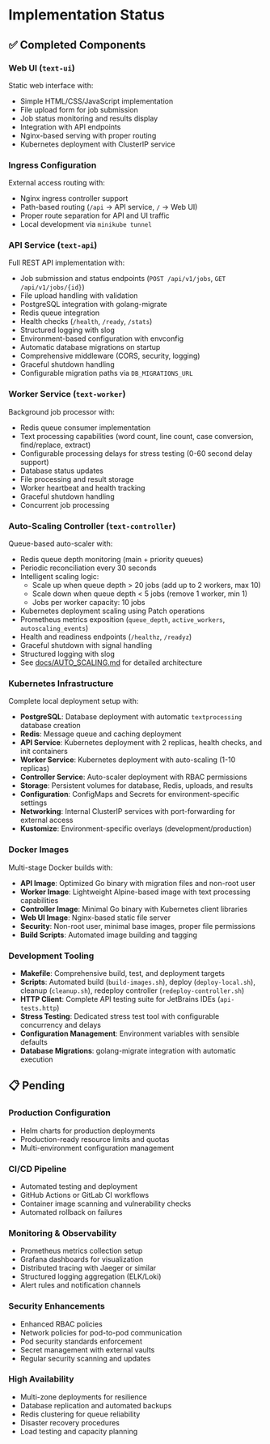 # Implementation Status

## ✅ Completed Components

### **Web UI (`text-ui`)**
Static web interface with:
- Simple HTML/CSS/JavaScript implementation
- File upload form for job submission
- Job status monitoring and results display
- Integration with API endpoints
- Nginx-based serving with proper routing
- Kubernetes deployment with ClusterIP service

### **Ingress Configuration**
External access routing with:
- Nginx ingress controller support
- Path-based routing (`/api` → API service, `/` → Web UI)
- Proper route separation for API and UI traffic
- Local development via `minikube tunnel`

### **API Service (`text-api`)**
Full REST API implementation with:
- Job submission and status endpoints (`POST /api/v1/jobs`, `GET /api/v1/jobs/{id}`)
- File upload handling with validation
- PostgreSQL integration with golang-migrate
- Redis queue integration
- Health checks (`/health`, `/ready`, `/stats`)
- Structured logging with slog
- Environment-based configuration with envconfig
- Automatic database migrations on startup
- Comprehensive middleware (CORS, security, logging)
- Graceful shutdown handling
- Configurable migration paths via `DB_MIGRATIONS_URL`

### **Worker Service (`text-worker`)**
Background job processor with:
- Redis queue consumer implementation
- Text processing capabilities (word count, line count, case conversion, find/replace, extract)
- Configurable processing delays for stress testing (0-60 second delay support)
- Database status updates
- File processing and result storage
- Worker heartbeat and health tracking
- Graceful shutdown handling
- Concurrent job processing

### **Auto-Scaling Controller (`text-controller`)**
Queue-based auto-scaler with:
- Redis queue depth monitoring (main + priority queues)
- Periodic reconciliation every 30 seconds
- Intelligent scaling logic:
  - Scale up when queue depth > 20 jobs (add up to 2 workers, max 10)
  - Scale down when queue depth < 5 jobs (remove 1 worker, min 1)
  - Jobs per worker capacity: 10 jobs
- Kubernetes deployment scaling using Patch operations
- Prometheus metrics exposition (`queue_depth`, `active_workers`, `autoscaling_events`)
- Health and readiness endpoints (`/healthz`, `/readyz`)
- Graceful shutdown with signal handling
- Structured logging with slog
- See [docs/AUTO_SCALING.md](docs/AUTO_SCALING.md) for detailed architecture

### **Kubernetes Infrastructure**
Complete local deployment setup with:
- **PostgreSQL**: Database deployment with automatic `textprocessing` database creation
- **Redis**: Message queue and caching deployment
- **API Service**: Kubernetes deployment with 2 replicas, health checks, and init containers
- **Worker Service**: Kubernetes deployment with auto-scaling (1-10 replicas)
- **Controller Service**: Auto-scaler deployment with RBAC permissions
- **Storage**: Persistent volumes for database, Redis, uploads, and results
- **Configuration**: ConfigMaps and Secrets for environment-specific settings
- **Networking**: Internal ClusterIP services with port-forwarding for external access
- **Kustomize**: Environment-specific overlays (development/production)

### **Docker Images**
Multi-stage Docker builds with:
- **API Image**: Optimized Go binary with migration files and non-root user
- **Worker Image**: Lightweight Alpine-based image with text processing capabilities
- **Controller Image**: Minimal Go binary with Kubernetes client libraries
- **Web UI Image**: Nginx-based static file server
- **Security**: Non-root user, minimal base images, proper file permissions
- **Build Scripts**: Automated image building and tagging

### **Development Tooling**
- **Makefile**: Comprehensive build, test, and deployment targets
- **Scripts**: Automated build (`build-images.sh`), deploy (`deploy-local.sh`), cleanup (`cleanup.sh`), redeploy controller (`redeploy-controller.sh`)
- **HTTP Client**: Complete API testing suite for JetBrains IDEs (`api-tests.http`)
- **Stress Testing**: Dedicated stress test tool with configurable concurrency and delays
- **Configuration Management**: Environment variables with sensible defaults
- **Database Migrations**: golang-migrate integration with automatic execution

## 📋 Pending

### **Production Configuration**
- Helm charts for production deployments
- Production-ready resource limits and quotas
- Multi-environment configuration management

### **CI/CD Pipeline**
- Automated testing and deployment
- GitHub Actions or GitLab CI workflows
- Container image scanning and vulnerability checks
- Automated rollback on failures

### **Monitoring & Observability**
- Prometheus metrics collection setup
- Grafana dashboards for visualization
- Distributed tracing with Jaeger or similar
- Structured logging aggregation (ELK/Loki)
- Alert rules and notification channels

### **Security Enhancements**
- Enhanced RBAC policies
- Network policies for pod-to-pod communication
- Pod security standards enforcement
- Secret management with external vaults
- Regular security scanning and updates

### **High Availability**
- Multi-zone deployments for resilience
- Database replication and automated backups
- Redis clustering for queue reliability
- Disaster recovery procedures
- Load testing and capacity planning
